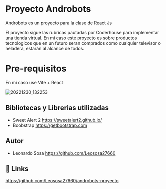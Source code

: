 
# Proyecto Androbots

Androbots es un proyecto para la clase de React Js



El proyecto sigue las rubricas pautadas por Coderhouse para implementar una tienda virtual.
En mi caso este proyecto es sobre productos tecnologicos que en un futuro seran comprados como cualquier televisor o heladera, estarán al alcance de todos. 

# Pre-requisitos
En mi caso use Vite + React

![20221230_132253](https://user-images.githubusercontent.com/93846246/210099859-313ea8f8-f825-43c1-a3eb-74ef6521f4b3.gif)



## Bibliotecas y Librerias utilizadas

 - Sweet Alert 2 https://sweetalert2.github.io/
 - Boobstrap https://getbootstrap.com
 


## Autor

- Leonardo Sosa https://github.com/Leososa27660


## 🔗 Links
https://github.com/Leososa27660/androbots-proyecto


